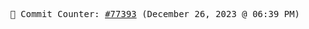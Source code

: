 <p align="center">
    <samp>
        📮 Commit Counter: <a href="https://github.com/Javascript-void0/Javascript-void0/commits/main">#77393</a> (December 26, 2023 @ 06:39 PM)
    </samp>
</p>